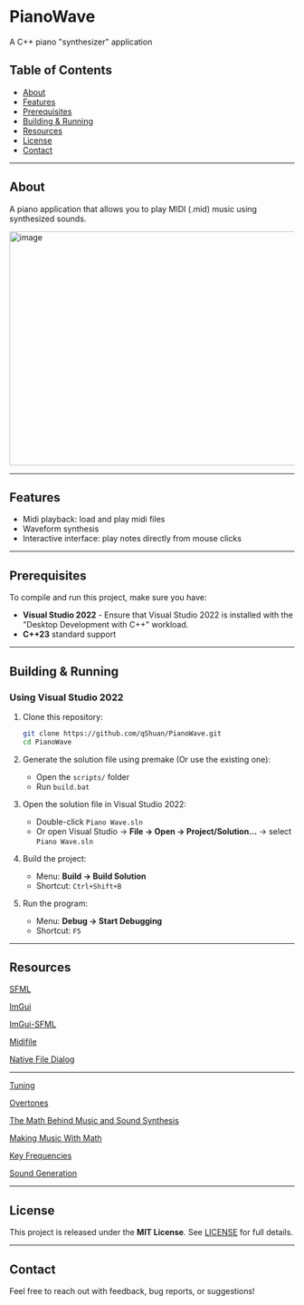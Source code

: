 # PianoWave
A C++ piano "synthesizer" application

##  Table of Contents

- [About](#about)  
- [Features](#features)  
- [Prerequisites](#prerequisites)
- [Building & Running](#building--running)
- [Resources](#resources)
- [License](#license)  
- [Contact](#contact)
  
---

## About

A piano application that allows you to play MIDI (.mid) music using synthesized sounds.

<img width="1075" height="413" alt="image" src="https://github.com/user-attachments/assets/ce5bf0d0-6817-415b-af14-3bcd3b9b3cc1" />

---

## Features

- Midi playback: load and play midi files
- Waveform synthesis
- Interactive interface: play notes directly from mouse clicks

---

## Prerequisites

To compile and run this project, make sure you have:

- **Visual Studio 2022** - Ensure that Visual Studio 2022 is installed with the "Desktop Development with C++" workload. 
- **C++23** standard support

---

## Building & Running

### Using Visual Studio 2022

1. Clone this repository:

   ```bash
   git clone https://github.com/qShuan/PianoWave.git
   cd PianoWave

2. Generate the solution file using premake (Or use the existing one):
   - Open the `scripts/` folder
   - Run `build.bat`
   
3. Open the solution file in Visual Studio 2022:  
   - Double-click `Piano Wave.sln`  
   - Or open Visual Studio → **File → Open → Project/Solution…** → select `Piano Wave.sln`
     
4. Build the project:  
   - Menu: **Build → Build Solution**  
   - Shortcut: `Ctrl+Shift+B`  

5. Run the program:  
   - Menu: **Debug → Start Debugging**  
   - Shortcut: `F5`  

---

## Resources

[SFML](https://www.sfml-dev.org/)

[ImGui](https://github.com/ocornut/imgui)

[ImGui-SFML](https://github.com/SFML/imgui-sfml)

[Midifile](https://github.com/craigsapp/midifile)

[Native File Dialog](https://github.com/btzy/nativefiledialog-extended)

---

[Tuning](https://www.ub.edu/pde/tomas.sanz.perela/static/assets/papers/GraciaSanz-pianotuning.pdf)

[Overtones](https://courses.physics.illinois.edu/phys398dlp/sp2022/documents/group1_final.pdf)

[The Math Behind Music and Sound Synthesis](https://www.youtube.com/watch?v=Y7TesKMSE74)

[Making Music With Math](https://aatishb.com/stringmath/)

[Key Frequencies](https://en.wikipedia.org/wiki/Piano_key_frequencies)

[Sound Generation](https://www.youtube.com/watch?v=5xd9BMxoXqo)

---

## License
This project is released under the **MIT License**. See [LICENSE](LICENSE) for full details.

---

## Contact
Feel free to reach out with feedback, bug reports, or suggestions!  
